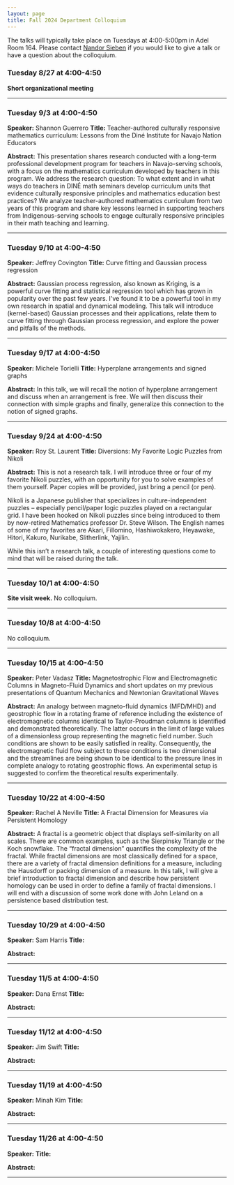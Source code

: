 ```yaml
---
layout: page
title: Fall 2024 Department Colloquium
---
```


The talks will typically take place on Tuesdays at 4:00-5:00pm in Adel Room 164. Please contact <a href="mailto:nandor.sieben@nau.edu">Nandor Sieben</a> if you would like to give a talk or have a question about the colloquium.

### Tuesday 8/27 at 4:00-4:50
**Short organizational meeting** 
<hr>

### Tuesday 9/3 at 4:00-4:50
**Speaker:** Shannon Guerrero
**Title:** Teacher-authored culturally responsive mathematics curriculum: Lessons from the Diné Institute for Navajo Nation Educators

**Abstract:** 
This presentation shares research conducted with a long-term professional development program for teachers in Navajo-serving schools, with a focus on the mathematics curriculum developed by teachers in this program. We address the research question: To what extent and in what ways do teachers in DINÉ math seminars develop curriculum units that evidence culturally responsive principles and mathematics education best practices? We analyze teacher-authored mathematics curriculum from two years of this program and share key lessons learned in supporting teachers from Indigenous-serving schools to engage culturally responsive principles in their math teaching and learning.

<hr>

### Tuesday 9/10 at 4:00-4:50
**Speaker:** Jeffrey Covington
**Title:** Curve fitting and Gaussian process regression

**Abstract:** 
Gaussian process regression, also known as Kriging, is a powerful curve fitting and statistical regression tool which has grown in popularity over the past few years. I've found it to be a powerful tool in my own research in spatial and dynamical modeling. This talk will introduce (kernel-based) Gaussian processes and their applications, relate them to curve fitting through Gaussian process regression, and explore the power and pitfalls of the methods.

<hr>

### Tuesday 9/17 at 4:00-4:50
**Speaker:** Michele Torielli
**Title:** Hyperplane arrangements and signed graphs

**Abstract:** 
In this talk, we will recall the notion of hyperplane arrangement and discuss  when an arrangement is free. We will then discuss their connection with simple graphs and finally, generalize this connection to the notion of signed graphs.

<hr>

### Tuesday 9/24 at 4:00-4:50
**Speaker:** Roy St. Laurent
**Title:** Diversions: My Favorite Logic Puzzles from Nikoli

**Abstract:** 
This is not a research talk. I will introduce three or four of my favorite Nikoli puzzles, with an opportunity for you to solve examples of them yourself. Paper copies will be provided, just bring a pencil (or pen).

Nikoli is a Japanese publisher that specializes in culture-independent puzzles – especially pencil/paper logic puzzles played on a rectangular grid. I have been hooked on Nikoli puzzles since being introduced to them by now-retired Mathematics professor Dr. Steve Wilson. The English names of some of my favorites are Akari, Fillomino, Hashiwokakero, Heyawake, Hitori, Kakuro, Nurikabe, Slitherlink, Yajilin.

While this isn’t a research talk, a couple of interesting questions come to mind that will be raised during the talk.

<hr>

### Tuesday 10/1 at 4:00-4:50
**Site visit week.** No colloquium.

<hr>

### Tuesday 10/8 at 4:00-4:50 

No colloquium.
<hr>

### Tuesday 10/15 at 4:00-4:50
**Speaker:** Peter Vadasz
**Title:** Magnetostrophic Flow and Electromagnetic Columns in Magneto-Fluid Dynamics and short updates on my previous presentations of Quantum Mechanics and Newtonian Gravitational Waves 

**Abstract:** 
An analogy between magneto-fluid dynamics (MFD/MHD) and geostrophic flow in a rotating frame of reference including the existence of electromagnetic columns identical to Taylor-Proudman columns is identified and demonstrated theoretically. The latter occurs in the limit of large values of a dimensionless group representing the magnetic field number. Such conditions are shown to be easily satisfied in reality. Consequently, the electromagnetic fluid flow subject to these conditions is two dimensional and the streamlines are being shown to be identical to the pressure lines in complete analogy to rotating geostrophic flows. An experimental setup is suggested to confirm the theoretical results experimentally. 

<hr>

### Tuesday 10/22 at 4:00-4:50

**Speaker:** Rachel A Neville
**Title:** A Fractal Dimension for Measures via Persistent Homology

**Abstract:** 
A fractal is a geometric object that displays self-similarity on all scales. There are common examples, such as the Sierpinsky Triangle or the Koch snowflake.  The “fractal dimension” quantifies the complexity of the fractal. While fractal dimensions are most classically defined for a space, there are a variety of fractal dimension definitions for a measure, including the Hausdorff or packing dimension of a measure. In this talk, I will give a brief introduction to fractal dimension and describe how persistent homology can be used in order to define a family of fractal dimensions. I will end with a discussion of some work done with John Leland on a persistence based distribution test.

<hr>

### Tuesday 10/29 at 4:00-4:50
**Speaker:** Sam Harris
**Title:** 

**Abstract:** 

<hr>

### Tuesday 11/5 at 4:00-4:50
**Speaker:** Dana Ernst
**Title:** 

**Abstract:** 

<hr>

### Tuesday 11/12 at 4:00-4:50
**Speaker:** Jim Swift
**Title:** 

**Abstract:** 

<hr>

### Tuesday 11/19 at 4:00-4:50
**Speaker:** Minah Kim
**Title:** 

**Abstract:** 

<hr>

### Tuesday 11/26 at 4:00-4:50
**Speaker:** 
**Title:** 

**Abstract:** 

<hr>



